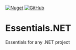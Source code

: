 [![Nuget](https://img.shields.io/nuget/v/Essentials.NET)](https://www.nuget.org/packages/Essentials.NET)
[<img alt="GitHub" src="https://img.shields.io/github/license/sbaeumlisberger/Essentials.NET">](https://github.com/sbaeumlisberger/Essentials.NET/blob/main/LICENSE)

# Essentials.NET
Essentials for any .NET project
